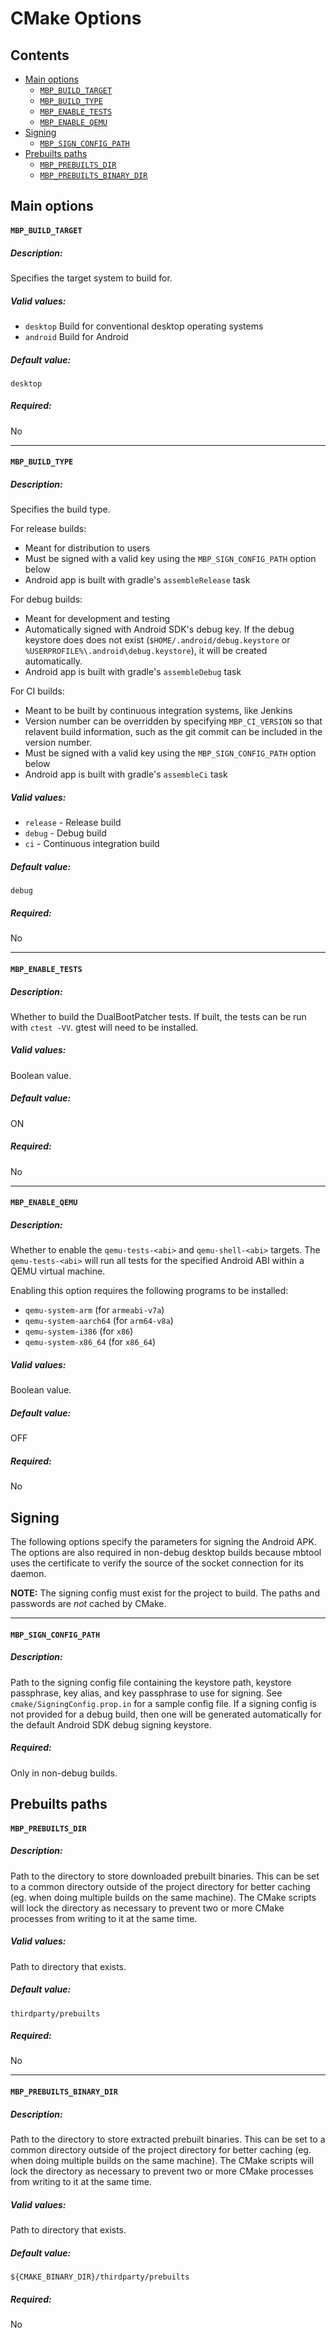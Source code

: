 # CMake Options

## Contents

* [Main options](#main-options)
    * [`MBP_BUILD_TARGET`](#mbp_build_target)
    * [`MBP_BUILD_TYPE`](#mbp_build_type)
    * [`MBP_ENABLE_TESTS`](#mbp_enable_tests)
    * [`MBP_ENABLE_QEMU`](#mbp_enable_qemu)
* [Signing](#signing)
    * [`MBP_SIGN_CONFIG_PATH`](#mbp_sign_config_path)
* [Prebuilts paths](#prebuilts-paths)
    * [`MBP_PREBUILTS_DIR`](#mbp_prebuilts_dir)
    * [`MBP_PREBUILTS_BINARY_DIR`](#mbp_prebuilts_binary_dir)


## Main options

#### `MBP_BUILD_TARGET`

##### Description:

Specifies the target system to build for.

##### Valid values:

- `desktop` Build for conventional desktop operating systems
- `android` Build for Android

##### Default value:

`desktop`

##### Required:

No

---

#### `MBP_BUILD_TYPE`

##### Description:

Specifies the build type.

For release builds:
- Meant for distribution to users
- Must be signed with a valid key using the `MBP_SIGN_CONFIG_PATH` option below
- Android app is built with gradle's `assembleRelease` task

For debug builds:
- Meant for development and testing
- Automatically signed with Android SDK's debug key. If the debug keystore does does not exist (`$HOME/.android/debug.keystore` or `%USERPROFILE%\.android\debug.keystore`), it will be created automatically.
- Android app is built with gradle's `assembleDebug` task

For CI builds:
- Meant to be built by continuous integration systems, like Jenkins
- Version number can be overridden by specifying `MBP_CI_VERSION` so that relavent build information, such as the git commit can be included in the version number.
- Must be signed with a valid key using the `MBP_SIGN_CONFIG_PATH` option below
- Android app is built with gradle's `assembleCi` task

##### Valid values:

- `release` - Release build
- `debug` - Debug build
- `ci` - Continuous integration build

##### Default value:

`debug`

##### Required:

No

---

#### `MBP_ENABLE_TESTS`

##### Description:

Whether to build the DualBootPatcher tests. If built, the tests can be run with `ctest -VV`. gtest will need to be installed.

##### Valid values:

Boolean value.

##### Default value:

ON

##### Required:

No

---

#### `MBP_ENABLE_QEMU`

##### Description:

Whether to enable the `qemu-tests-<abi>` and `qemu-shell-<abi>` targets. The `qemu-tests-<abi>` will run all tests for the specified Android ABI within a QEMU virtual machine.

Enabling this option requires the following programs to be installed:
- `qemu-system-arm` (for `armeabi-v7a`)
- `qemu-system-aarch64` (for `arm64-v8a`)
- `qemu-system-i386` (for `x86`)
- `qemu-system-x86_64` (for `x86_64`)

##### Valid values:

Boolean value.

##### Default value:

OFF

##### Required:

No


## Signing

The following options specify the parameters for signing the Android APK. The options are also required in non-debug desktop builds because mbtool uses the certificate to verify the source of the socket connection for its daemon.

**NOTE:** The signing config must exist for the project to build. The paths and passwords are *not* cached by CMake.

---

#### `MBP_SIGN_CONFIG_PATH`

##### Description:

Path to the signing config file containing the keystore path, keystore passphrase, key alias, and key passphrase to use for signing. See `cmake/SigningConfig.prop.in` for a sample config file. If a signing config is not provided for a debug build, then one will be generated automatically for the default Android SDK debug signing keystore.

##### Required:

Only in non-debug builds.


## Prebuilts paths

#### `MBP_PREBUILTS_DIR`

##### Description:

Path to the directory to store downloaded prebuilt binaries. This can be set to a common directory outside of the project directory for better caching (eg. when doing multiple builds on the same machine). The CMake scripts will lock the directory as necessary to prevent two or more CMake processes from writing to it at the same time.

##### Valid values:

Path to directory that exists.

##### Default value:

`thirdparty/prebuilts`

##### Required:

No

---

#### `MBP_PREBUILTS_BINARY_DIR`

##### Description:

Path to the directory to store extracted prebuilt binaries. This can be set to a common directory outside of the project directory for better caching (eg. when doing multiple builds on the same machine). The CMake scripts will lock the directory as necessary to prevent two or more CMake processes from writing to it at the same time.

##### Valid values:

Path to directory that exists.

##### Default value:

`${CMAKE_BINARY_DIR}/thirdparty/prebuilts`

##### Required:

No
